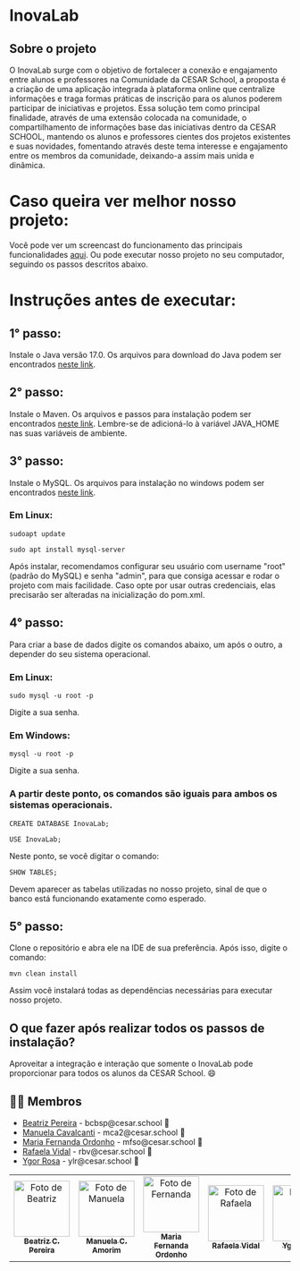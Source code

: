# InovaLab

## Sobre o projeto

O InovaLab surge com o objetivo de fortalecer a conexão e engajamento entre alunos e professores na Comunidade da CESAR School, a proposta é a criação de uma aplicação integrada à plataforma online que centralize informações e traga formas práticas de inscrição para os alunos poderem participar de iniciativas e projetos. Essa solução tem como principal finalidade, através de uma extensão colocada na comunidade, o compartilhamento de informações base das iniciativas dentro da CESAR SCHOOL, mantendo os alunos e professores cientes dos projetos existentes e suas novidades, fomentando através deste tema interesse e engajamento entre os membros da comunidade, deixando-a assim mais unida e dinâmica.

# Caso queira ver melhor nosso projeto:
Você pode ver um screencast do funcionamento das principais funcionalidades [aqui](https://youtu.be/nnp3lqUalrA). Ou pode executar nosso projeto no seu computador, seguindo os passos descritos abaixo.

# Instruções antes de executar:
## 1° passo:
Instale o Java versão 17.0. Os arquivos para download do Java podem ser encontrados [neste link](https://www.oracle.com/java/technologies/javase/jdk17-archive-downloads.html). 

## 2° passo:
Instale o Maven. Os arquivos e passos para instalação podem ser encontrados [neste link](https://maven.apache.org/install.html). Lembre-se de adicioná-lo à variável JAVA_HOME nas suas variáveis de ambiente.

## 3° passo:
Instale o MySQL. Os arquivos para instalação no windows podem ser encontrados [neste link](https://dev.mysql.com/downloads/installer/).
### Em Linux:
  `sudoapt update`

  `sudo apt install mysql-server`
  
Após instalar, recomendamos configurar seu usuário com username "root" (padrão do MySQL) e senha "admin", para que consiga acessar e rodar o projeto com mais facilidade. Caso opte por usar outras credenciais, elas precisarão ser alteradas na inicialização do pom.xml.

## 4° passo:
Para criar a base de dados digite os comandos abaixo, um após o outro, a depender do seu sistema operacional.

### Em Linux:
`sudo mysql -u root -p`

Digite a sua senha.

### Em Windows:
`mysql -u root -p`

Digite a sua senha. 

### A partir deste ponto, os comandos são iguais para ambos os sistemas operacionais.

`CREATE DATABASE InovaLab;`

`USE InovaLab;`

Neste ponto, se você digitar o comando:

`SHOW TABLES;`

Devem aparecer as tabelas utilizadas no nosso projeto, sinal de que o banco está funcionando exatamente como esperado. 

## 5° passo:

Clone o repositório e abra ele na IDE de sua preferência. Após isso, digite o comando:

`mvn clean install`

Assim você instalará todas as dependências necessárias para executar nosso projeto.

## O que fazer após realizar todos os passos de instalação?

Aproveitar a integração e interação que somente o InovaLab pode proporcionar para todos os alunos da CESAR School. 😄


## 👩‍💻 Membros

<ul>
  <li>
    <a href="https://github.com/biapereira2">Beatriz Pereira</a> -
    bcbsp@cesar.school 📩
  </li>
  <li>
    <a href="https://github.com/Manuelaamorim">Manuela Cavalcanti</a> -
    mca2@cesar.school 📩
  </li>
  <li>
    <a href="https://github.com/nandaord">Maria Fernanda Ordonho</a> -
    mfso@cesar.school 📩
  </li>
  <li>
    <a href="https://github.com/Rafabvidal">Rafaela Vidal</a> -
    rbv@cesar.school 📩
  </li>
  <li>
    <a href="https://github.com/YgoRosa">Ygor Rosa</a> -
    ylr@cesar.school 📩
  </li>
</ul>

<table>
  <tr>
    <td align="center">
      <a href="https://github.com/biapereira2">
        <img src="https://avatars3.githubusercontent.com/biapereira2" width="100px;" alt="Foto de Beatriz"/><br>
        <sub>
          <b>Beatriz C. Pereira</b>
        </sub>
      </a>
    </td>
    <td align="center">
      <a href="https://github.com/Manuelaamorim">
        <img src="https://avatars.githubusercontent.com/Manuelaamorim" width="100px;" alt="Foto de Manuela"/><br>
        <sub>
          <b>Manuela C. Amorim</b>
        </sub>
      </a>
    </td>
    <td align="center">
      <a href="https://github.com/nandaord">
        <img src="https://avatars.githubusercontent.com/nandaord" width="100px;" alt="Foto de Fernanda"/><br>
        <sub>
          <b>Maria Fernanda Ordonho</b>
        </sub>
      </a>
    </td>
    <td align="center">
      <a href="https://github.com/Rafabvidal">
        <img src="https://avatars.githubusercontent.com/Rafabvidal" width="100px;" alt="Foto de Rafaela"/><br>
        <sub>
          <b>Rafaela Vidal</b>
        </sub>
      </a>
    </td>
    <td align="center">
      <a href="https://github.com/YgorRosa">
        <img src="https://avatars.githubusercontent.com/YgoRosa" width="100px;" alt="Foto de Ygor"/><br>
        <sub>
          <b>Ygor Rosa</b>
        </sub>
      </a>
    </td>
  </tr>
</table>
